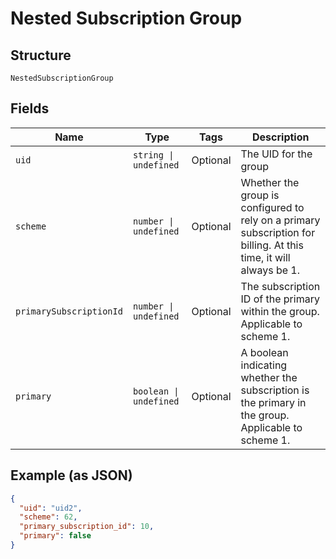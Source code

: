 
# Nested Subscription Group

## Structure

`NestedSubscriptionGroup`

## Fields

| Name | Type | Tags | Description |
|  --- | --- | --- | --- |
| `uid` | `string \| undefined` | Optional | The UID for the group |
| `scheme` | `number \| undefined` | Optional | Whether the group is configured to rely on a primary subscription for billing. At this time, it will always be 1. |
| `primarySubscriptionId` | `number \| undefined` | Optional | The subscription ID of the primary within the group. Applicable to scheme 1. |
| `primary` | `boolean \| undefined` | Optional | A boolean indicating whether the subscription is the primary in the group. Applicable to scheme 1. |

## Example (as JSON)

```json
{
  "uid": "uid2",
  "scheme": 62,
  "primary_subscription_id": 10,
  "primary": false
}
```

